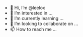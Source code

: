 - 👋 Hi, I’m @leelox
- 👀 I’m interested in ...
- 🌱 I’m currently learning ...
- 💞️ I’m looking to collaborate on ...
- 📫 How to reach me ...

<!---
leelox/leelox is a ✨ special ✨ repository because its `README.md` (this file) appears on your GitHub profile.
You can click the Preview link to take a look at your changes.
--->
